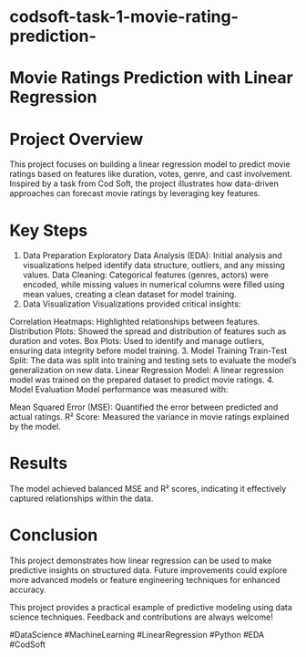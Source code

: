 # codsoft-task-1-movie-rating-prediction-
# Movie Ratings Prediction with Linear Regression
# Project Overview
This project focuses on building a linear regression model to predict movie ratings based on features like duration, votes, genre, and cast involvement. Inspired by a task from Cod Soft, the project illustrates how data-driven approaches can forecast movie ratings by leveraging key features.

# Key Steps
1. Data Preparation
Exploratory Data Analysis (EDA): Initial analysis and visualizations helped identify data structure, outliers, and any missing values.
Data Cleaning: Categorical features (genres, actors) were encoded, while missing values in numerical columns were filled using mean values, creating a clean dataset for model training.
2. Data Visualization
Visualizations provided critical insights:

Correlation Heatmaps: Highlighted relationships between features.
Distribution Plots: Showed the spread and distribution of features such as duration and votes.
Box Plots: Used to identify and manage outliers, ensuring data integrity before model training.
3. Model Training
Train-Test Split: The data was split into training and testing sets to evaluate the model’s generalization on new data.
Linear Regression Model: A linear regression model was trained on the prepared dataset to predict movie ratings.
4. Model Evaluation
Model performance was measured with:

Mean Squared Error (MSE): Quantified the error between predicted and actual ratings.
R² Score: Measured the variance in movie ratings explained by the model.
# Results
The model achieved balanced MSE and R² scores, indicating it effectively captured relationships within the data.

# Conclusion
This project demonstrates how linear regression can be used to make predictive insights on structured data. Future improvements could explore more advanced models or feature engineering techniques for enhanced accuracy.

This project provides a practical example of predictive modeling using data science techniques. Feedback and contributions are always welcome!

#DataScience #MachineLearning #LinearRegression #Python #EDA #CodSoft
